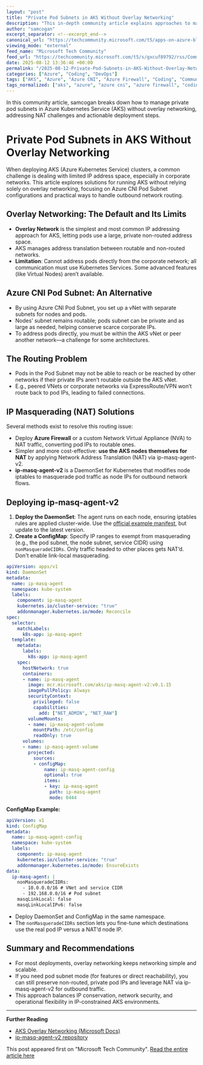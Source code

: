 ```yaml
---
layout: "post"
title: "Private Pod Subnets in AKS Without Overlay Networking"
description: "This in-depth community article explains approaches to managing IP address space when deploying Azure Kubernetes Service (AKS) clusters, focusing on alternatives to overlay networks, using Azure CNI Pod Subnet, and configuring IP masquerading (NAT) with the ip-masq-agent-v2 DaemonSet. Readers learn how to balance network routability, pod addressability, and IP efficiency in complex or IP-constrained enterprise environments."
author: "samcogan"
excerpt_separator: <!--excerpt_end-->
canonical_url: "https://techcommunity.microsoft.com/t5/apps-on-azure-blog/private-pod-subnets-in-aks-without-overlay-networking/ba-p/4442510"
viewing_mode: "external"
feed_name: "Microsoft Tech Community"
feed_url: "https://techcommunity.microsoft.com/t5/s/gxcuf89792/rss/Community"
date: 2025-08-12 13:36:46 +00:00
permalink: "/2025-08-12-Private-Pod-Subnets-in-AKS-Without-Overlay-Networking.html"
categories: ["Azure", "Coding", "DevOps"]
tags: ["AKS", "Azure", "Azure CNI", "Azure Firewall", "Coding", "Community", "ConfigMap", "DaemonSet", "DevOps", "Egress Gateway", "ExpressRoute", "Ip Masq Agent V2", "IP Masquerading", "Kubernetes", "Kubernetes Networking", "Network Address Translation", "Network Routing", "Node Subnet", "Overlay Network", "Pod Subnet", "Virtual Network", "VNet Peering", "VNets"]
tags_normalized: ["aks", "azure", "azure cni", "azure firewall", "coding", "community", "configmap", "daemonset", "devops", "egress gateway", "expressroute", "ip masq agent v2", "ip masquerading", "kubernetes", "kubernetes networking", "network address translation", "network routing", "node subnet", "overlay network", "pod subnet", "virtual network", "vnet peering", "vnets"]
---
```


In this community article, samcogan breaks down how to manage private pod subnets in Azure Kubernetes Service (AKS) without overlay networking, addressing NAT challenges and actionable deployment steps.<!--excerpt_end-->

# Private Pod Subnets in AKS Without Overlay Networking

When deploying AKS (Azure Kubernetes Service) clusters, a common challenge is dealing with limited IP address space, especially in corporate networks. This article explores solutions for running AKS without relying solely on overlay networking, focusing on Azure CNI Pod Subnet configurations and practical ways to handle outbound network routing.

## Overlay Networking: The Default and Its Limits

- **Overlay Network** is the simplest and most common IP addressing approach for AKS, letting pods use a large, private non-routed address space.
- AKS manages address translation between routable and non-routed networks.
- **Limitation**: Cannot address pods directly from the corporate network; all communication must use Kubernetes Services. Some advanced features (like Virtual Nodes) aren’t available.

## Azure CNI Pod Subnet: An Alternative

- By using Azure CNI Pod Subnet, you set up a vNet with separate subnets for nodes and pods.
- Nodes’ subnet remains routable; pods subnet can be private and as large as needed, helping conserve scarce corporate IPs.
- To address pods directly, you must be within the AKS vNet or peer another network—a challenge for some architectures.

## The Routing Problem

- Pods in the Pod Subnet may not be able to reach or be reached by other networks if their private IPs aren’t routable outside the AKS vNet.
- E.g., peered VNets or corporate networks via ExpressRoute/VPN won’t route back to pod IPs, leading to failed connections.

## IP Masquerading (NAT) Solutions

Several methods exist to resolve this routing issue:

- Deploy **Azure Firewall** or a custom Network Virtual Appliance (NVA) to NAT traffic, converting pod IPs to routable ones.
- Simpler and more cost-effective: **use the AKS nodes themselves for NAT** by applying Network Address Translation (NAT) via ip-masq-agent-v2.
- **ip-masq-agent-v2** is a DaemonSet for Kubernetes that modifies node iptables to masquerade pod traffic as node IPs for outbound network flows.

## Deploying ip-masq-agent-v2

1. **Deploy the DaemonSet**: The agent runs on each node, ensuring iptables rules are applied cluster-wide. Use the [official example manifest](https://github.com/Azure/ip-masq-agent-v2/blob/master/examples/ip-masq-agent.yaml), but update to the latest version.
2. **Create a ConfigMap**: Specify IP ranges to exempt from masquerading (e.g., the pod subnet, the node subnet, service CIDR) using `nonMasqueradeCIDRs`. Only traffic headed to other places gets NAT’d. Don't enable link-local masquerading.

```yaml
apiVersion: apps/v1
kind: DaemonSet
metadata:
  name: ip-masq-agent
  namespace: kube-system
  labels:
    component: ip-masq-agent
    kubernetes.io/cluster-service: "true"
    addonmanager.kubernetes.io/mode: Reconcile
spec:
  selector:
    matchLabels:
      k8s-app: ip-masq-agent
  template:
    metadata:
      labels:
        k8s-app: ip-masq-agent
    spec:
      hostNetwork: true
      containers:
      - name: ip-masq-agent
        image: mcr.microsoft.com/aks/ip-masq-agent-v2:v0.1.15
        imagePullPolicy: Always
        securityContext:
          privileged: false
          capabilities:
            add: ["NET_ADMIN", "NET_RAW"]
        volumeMounts:
        - name: ip-masq-agent-volume
          mountPath: /etc/config
          readOnly: true
      volumes:
      - name: ip-masq-agent-volume
        projected:
          sources:
          - configMap:
              name: ip-masq-agent-config
              optional: true
              items:
              - key: ip-masq-agent
                path: ip-masq-agent
                mode: 0444
```

**ConfigMap Example:**

```yaml
apiVersion: v1
kind: ConfigMap
metadata:
  name: ip-masq-agent-config
  namespace: kube-system
  labels:
    component: ip-masq-agent
    kubernetes.io/cluster-service: "true"
    addonmanager.kubernetes.io/mode: EnsureExists
data:
  ip-masq-agent: |
    nonMasqueradeCIDRs:
      - 10.0.0.0/16 # VNet and service CIDR
      - 192.168.0.0/16 # Pod subnet
    masqLinkLocal: false
    masqLinkLocalIPv6: false
```

- Deploy DaemonSet and ConfigMap in the same namespace.
- The `nonMasqueradeCIDRs` section lets you fine-tune which destinations use the real pod IP versus a NAT’d node IP.

## Summary and Recommendations

- For most deployments, overlay networking keeps networking simple and scalable.
- If you need pod subnet mode (for features or direct reachability), you can still preserve non-routed, private pod IPs and leverage NAT via ip-masq-agent-v2 for outbound traffic.
- This approach balances IP conservation, network security, and operational flexibility in IP-constrained AKS environments.

---
**Further Reading**

- [AKS Overlay Networking (Microsoft Docs)](https://learn.microsoft.com/en-us/azure/aks/azure-cni-overlay?tabs=kubectl)
- [ip-masq-agent-v2 repository](https://github.com/Azure/ip-masq-agent-v2)

This post appeared first on "Microsoft Tech Community". [Read the entire article here](https://techcommunity.microsoft.com/t5/apps-on-azure-blog/private-pod-subnets-in-aks-without-overlay-networking/ba-p/4442510)
